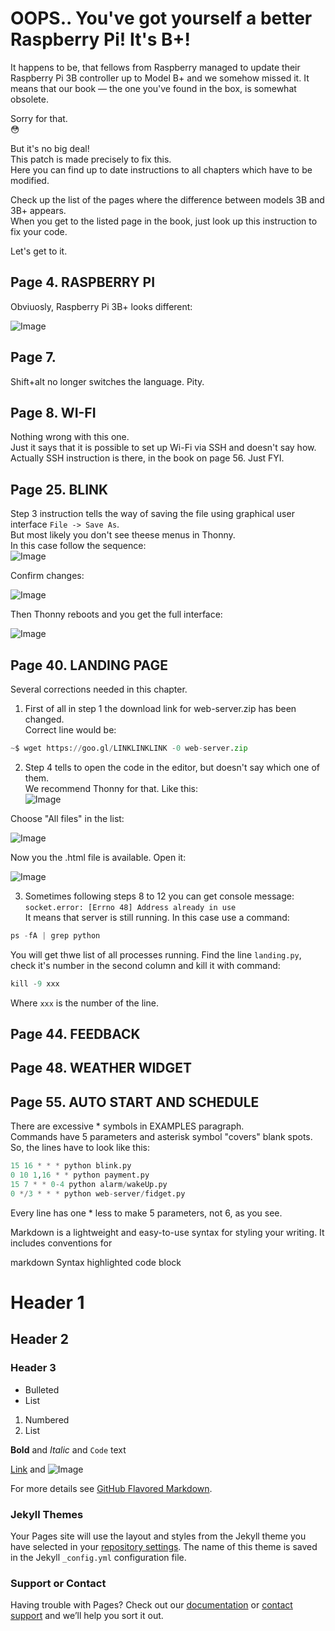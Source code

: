 # OOPS.. You've got yourself a better Raspberry Pi! It's B+!

It happens to be, that fellows from Raspberry managed to update their Raspberry Pi 3B controller up to Model B+ and we somehow missed it. It means that our book — the one you've found in the box, is somewhat obsolete.

Sorry for that.   
:flushed:

But it's no big deal!    
This patch is made precisely to fix this.   
Here you can find up to date instructions to all chapters which have to be modified.

Check up the list of the pages where the difference between models 3B and 3B+ appears.   
When you get to the listed page in the book, just look up this instruction to fix your code.

Let's get to it.

## Page 4. RASPBERRY PI
Obviuosly, Raspberry Pi 3B+ looks different:

![Image](/b-plus/images/pi.png)

## Page 7.
Shift+alt no longer switches the language. Pity.

## Page 8. WI-FI
Nothing wrong with this one.    
Just it says that it is possible to set up Wi-Fi via SSH and doesn't say how.   
Actually SSH instruction is there, in the book on page 56. Just FYI.

## Page 25. BLINK
Step 3 instruction tells the way of saving the file using graphical user interface `File -> Save As`.   
But most likely you don't see theese menus in Thonny.   
In this case follow the sequence:   
![Image](/b-plus/images/p25-1.png)   

Confirm changes:

![Image](/b-plus/images/p25-2.png)   

Then Thonny reboots and you get the full interface:

![Image](/b-plus/images/p25-3.png) 

## Page 40. LANDING PAGE
Several corrections needed in this chapter.    
1. First of all in step 1 the download link for web-server.zip has been changed.   
Correct line would be:   
```python
~$ wget https://goo.gl/LINKLINKLINK -0 web-server.zip
```

2. Step 4 tells to open the code in the editor, but doesn't say which one of them.   
We recommend Thonny for that. Like this:    
![Image](/b-plus/images/p41-1.png) 

Choose "All files" in the list:

![Image](/b-plus/images/p41-2.png) 

Now you the .html file is available. Open it:

![Image](/b-plus/images/p41-3.png) 

3. Sometimes following steps 8 to 12 you can get console message:    
`socket.error: [Errno 48] Address already in use`   
It means that server is still running. In this case use a command:   
```python
ps -fA | grep python
```
You will get thwe list of all processes running. Find the line `landing.py`, check it's number in the second column and kill it with command:
```python
kill -9 xxx
```
Where `xxx` is the number of the line.

## Page 44. FEEDBACK

## Page 48. WEATHER WIDGET

## Page 55. AUTO START AND SCHEDULE
There are excessive * symbols in EXAMPLES paragraph.    
Commands have 5 parameters and asterisk symbol "covers" blank spots.    
So, the lines have to look like this:   
```python
15 16 * * * python blink.py
0 10 1,16 * * python payment.py
15 7 * * 0-4 python alarm/wakeUp.py
0 */3 * * * python web-server/fidget.py
```
Every line has one * less to make 5 parameters, not 6, as you see.   













Markdown is a lightweight and easy-to-use syntax for styling your writing. It includes conventions for

markdown
Syntax highlighted code block

# Header 1
## Header 2
### Header 3

- Bulleted
- List

1. Numbered
2. List

**Bold** and _Italic_ and `Code` text

[Link](url) and ![Image](src)


For more details see [GitHub Flavored Markdown](https://guides.github.com/features/mastering-markdown/).

### Jekyll Themes

Your Pages site will use the layout and styles from the Jekyll theme you have selected in your [repository settings](https://github.com/nkrkv/raspberry-kit/settings). The name of this theme is saved in the Jekyll `_config.yml` configuration file.

### Support or Contact

Having trouble with Pages? Check out our [documentation](https://help.github.com/categories/github-pages-basics/) or [contact support](https://github.com/contact) and we’ll help you sort it out.
